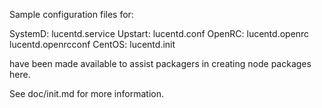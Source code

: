 Sample configuration files for:

SystemD: lucentd.service
Upstart: lucentd.conf
OpenRC:  lucentd.openrc
         lucentd.openrcconf
CentOS:  lucentd.init

have been made available to assist packagers in creating node packages here.

See doc/init.md for more information.
